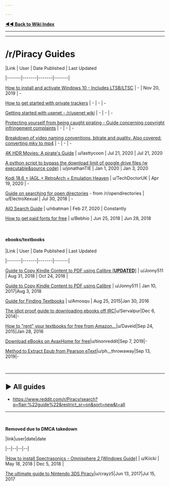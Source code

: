 ---
---
[**◄◄ Back to Wiki Index**](https://www.reddit.com/r/Piracy/wiki/index)

---
---

# /r/Piracy Guides

|Link | User | Date Published | Last Updated
|-------|-------|-------|-------|
[How to install and activate Windows 10  - Includes LTSB/LTSC](https://www.reddit.com/r/Piracy/wiki/guides/win10upgrade_activation) | - | Nov 20, 2019 | -
[How to get started with private trackers](https://www.reddit.com/r/Piracy/wiki/guides/private_trackers) | - | - | -
[Getting started with usenet - /r/usenet wiki](https://www.reddit.com/r/usenet/wiki/index) | - | - | -
[Protecting yourself from being caught pirating - Guide concerning copyright infringement complaints](https://www.reddit.com/r/Piracy/wiki/faq/isp_complaints) | - | - | -
[Breakdown of video naming conventions, bitrate and quality. Also covered: converting mkv to mp4](https://www.reddit.com/r/Piracy/wiki/guides/video_quality_and_types_of_releases) | - | - | -
[4K HDR Movies: A pirate's Guide](https://www.reddit.com/r/Piracy/comments/hvcozj/4k_hdr_movies_a_pirates_guide/) | u/lasttycoon | Jul 21, 2020 | Jul 21, 2020
[A python script to bypass the download limit of google drive files (w executable&source code)](https://www.reddit.com/r/Piracy/comments/eikrl3/a_python_script_to_bypass_the_download_limit_of/) | u/jonathanTIE | Jan 1, 2020 | Jan 3, 2020
[Kodi 18.6 + IAGL + RetroArch = Emulation Heaven](https://www.reddit.com/r/Piracy/comments/g4gb8t/kodi_186_iagl_retroarch_emulation_heaven/) | u/TechDoctorUK | Apr 19, 2020 | -
[Guide on searching for open directories](https://www.reddit.com/r/opendirectories/comments/933pzm/all_resources_i_know_related_to_open_directories/) - from /r/opendirectories  | u/ElectroXexual | Jul 30, 2018 | -
[AIO Search Guide](https://www.reddit.com/r/Piracy/comments/fa81st/aio_search_guide/) | u/nbatman | Feb 27, 2020 | Constantly
[How to get paid fonts for free](https://www.reddit.com/r/Piracy/comments/8tqfg6/how_to_download_paid_fonts_for_free/) | u/Bebhio | Jun 25, 2018 | Jun 28, 2018

&nbsp;




#### ebooks/textbooks

|Link | User | Date Published | Last Updated
|-------|-------|-------|-------|
[Guide to Copy Kindle Content to PDF using Calibre [**UPDATED**]](https://reddit.com/r/Piracy/comments/9bz51f/guide_to_copy_kindle_content_to_pdf_using_calibre/) | u/Jonny511 | Aug 31, 2018 | Oct 24, 2018 |
[Guide to Copy Kindle Content to PDF using Calibre](https://www.reddit.com/r/Piracy/comments/5n7xs5/guide_to_copy_kindle_content_to_pdf_using_calibre/) | u/Jonny511 | Jan 10, 2017|Aug 3, 2018
[Guide for Finding Textbooks](https://www.reddit.com/r/Piracy/comments/3i9y7n/guide_for_finding_textbooks/) | u/Amosqu | Aug 25, 2015|Jan 30, 2016
[The idiot proof guide to downloading ebooks off IRC](https://www.reddit.com/r/Piracy/comments/2oftbu/guide_the_idiot_proof_guide_to_downloading_ebooks/)|u/Servalpur|Dec 6, 2014|-
[How to "rent" your textbooks for free from Amazon...](https://www.reddit.com/r/Piracy/comments/3ma9qe/guide_how_to_rent_your_textbooks_for_free_from/)|u/Daveid|Sep 24, 2015|Jan 28, 2016
[Download eBooks on AvaxHome for free](https://www.reddit.com/r/Piracy/comments/d0rfpe/download_ebooks_on_avaxhome_for_free/)|u/tinonreddit|Sep 7, 2019|-
[Method to Extract Epub from Pearson eText](https://www.reddit.com/r/Piracy/comments/d3g7rw/method_to_extract_epub_from_pearson_etext/)|u/ph__throwaway|Sep 13, 2019|-

&nbsp;




---

## ► All guides

* https://www.reddit.com/r/Piracy/search?q=flair:%22guide%22&restrict_sr=on&sort=new&t=all

---

&nbsp;




**Removed due to DMCA takedown**

|link|user|date|date
|--|--|--|--|
|[How to install Spectrasonics - Omnisphere 2 [Windows Guide]](https://www.reddit.com/r/Piracy/comments/8khu8q/how_to_install_spectrasonics_omnisphere_2_windows/) | u/Kiicki | May 18, 2018 | Dec 5, 2018 |
[The ultimate guide to Nintendo 3DS Piracy](https://www.reddit.com/r/Piracy/comments/6h2vdd/the_ultimate_guide_to_nintendo_3ds_piracy/)|u/crayz5|Jun 13, 2017|Jul 15, 2017